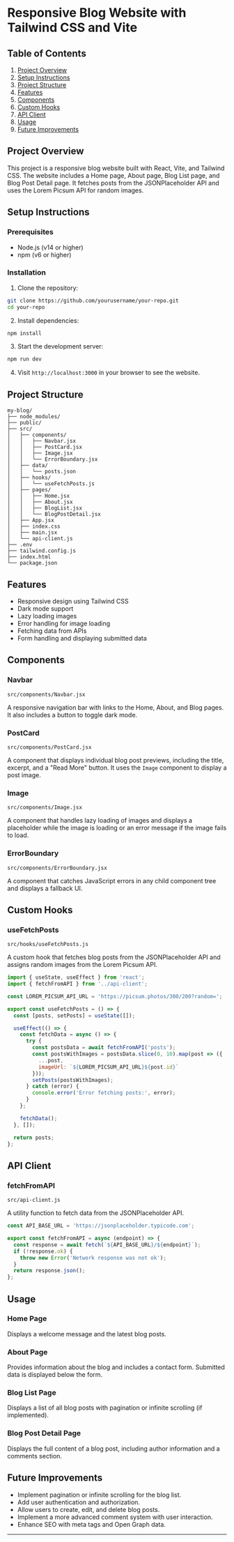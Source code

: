 


# Responsive Blog Website with Tailwind CSS and Vite

## Table of Contents

1. [Project Overview](#project-overview)
2. [Setup Instructions](#setup-instructions)
3. [Project Structure](#project-structure)
4. [Features](#features)
5. [Components](#components)
6. [Custom Hooks](#custom-hooks)
7. [API Client](#api-client)
8. [Usage](#usage)
9. [Future Improvements](#future-improvements)

## Project Overview

This project is a responsive blog website built with React, Vite, and Tailwind CSS. The website includes a Home page, About page, Blog List page, and Blog Post Detail page. It fetches posts from the JSONPlaceholder API and uses the Lorem Picsum API for random images.

## Setup Instructions

### Prerequisites

- Node.js (v14 or higher)
- npm (v6 or higher)

### Installation

1. Clone the repository:

```bash
git clone https://github.com/yourusername/your-repo.git
cd your-repo
```

2. Install dependencies:

```bash
npm install
```

3. Start the development server:

```bash
npm run dev
```

4. Visit `http://localhost:3000` in your browser to see the website.

## Project Structure

```
my-blog/
├── node_modules/
├── public/
├── src/
│   ├── components/
│   │   ├── Navbar.jsx
│   │   ├── PostCard.jsx
│   │   ├── Image.jsx
│   │   └── ErrorBoundary.jsx
│   ├── data/
│   │   └── posts.json
│   ├── hooks/
│   │   └── useFetchPosts.js
│   ├── pages/
│   │   ├── Home.jsx
│   │   ├── About.jsx
│   │   ├── BlogList.jsx
│   │   └── BlogPostDetail.jsx
│   ├── App.jsx
│   ├── index.css
│   ├── main.jsx
│   └── api-client.js
├── .env
├── tailwind.config.js
├── index.html
└── package.json
```

## Features

- Responsive design using Tailwind CSS
- Dark mode support
- Lazy loading images
- Error handling for image loading
- Fetching data from APIs
- Form handling and displaying submitted data

## Components

### Navbar

`src/components/Navbar.jsx`

A responsive navigation bar with links to the Home, About, and Blog pages. It also includes a button to toggle dark mode.

### PostCard

`src/components/PostCard.jsx`

A component that displays individual blog post previews, including the title, excerpt, and a "Read More" button. It uses the `Image` component to display a post image.

### Image

`src/components/Image.jsx`

A component that handles lazy loading of images and displays a placeholder while the image is loading or an error message if the image fails to load.

### ErrorBoundary

`src/components/ErrorBoundary.jsx`

A component that catches JavaScript errors in any child component tree and displays a fallback UI.

## Custom Hooks

### useFetchPosts

`src/hooks/useFetchPosts.js`

A custom hook that fetches blog posts from the JSONPlaceholder API and assigns random images from the Lorem Picsum API.

```jsx
import { useState, useEffect } from 'react';
import { fetchFromAPI } from '../api-client';

const LOREM_PICSUM_API_URL = 'https://picsum.photos/300/200?random=';

export const useFetchPosts = () => {
  const [posts, setPosts] = useState([]);

  useEffect(() => {
    const fetchData = async () => {
      try {
        const postsData = await fetchFromAPI('posts');
        const postsWithImages = postsData.slice(0, 10).map(post => ({
          ...post,
          imageUrl: `${LOREM_PICSUM_API_URL}${post.id}`
        }));
        setPosts(postsWithImages);
      } catch (error) {
        console.error('Error fetching posts:', error);
      }
    };

    fetchData();
  }, []);

  return posts;
};
```

## API Client

### fetchFromAPI

`src/api-client.js`

A utility function to fetch data from the JSONPlaceholder API.

```jsx
const API_BASE_URL = 'https://jsonplaceholder.typicode.com';

export const fetchFromAPI = async (endpoint) => {
  const response = await fetch(`${API_BASE_URL}/${endpoint}`);
  if (!response.ok) {
    throw new Error('Network response was not ok');
  }
  return response.json();
};
```

## Usage

### Home Page

Displays a welcome message and the latest blog posts.

### About Page

Provides information about the blog and includes a contact form. Submitted data is displayed below the form.

### Blog List Page

Displays a list of all blog posts with pagination or infinite scrolling (if implemented).

### Blog Post Detail Page

Displays the full content of a blog post, including author information and a comments section.

## Future Improvements

- Implement pagination or infinite scrolling for the blog list.
- Add user authentication and authorization.
- Allow users to create, edit, and delete blog posts.
- Implement a more advanced comment system with user interaction.
- Enhance SEO with meta tags and Open Graph data.

---


```

